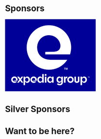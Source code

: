 # Sponsors

<img src="images/expediagroup.jpg" style="border: none;background-color:white;"  width="300px"/></br>


# Silver Sponsors
<div>
<h1>Want to be here?</h1>
</div>
